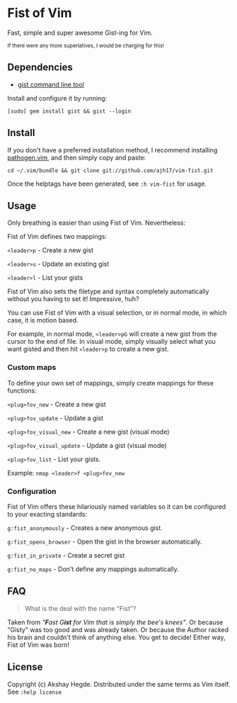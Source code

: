 # Fist of Vim
Fast, simple and super awesome Gist-ing for Vim.

<sub>If there were any more superlatives, I would be charging for this!</sub>

## Dependencies
- [gist command line tool](https://github.com/defunkt/gist.git)

Install and configure it by running:

    [sudo] gem install gist && gist --login

## Install
If you don't have a preferred installation method, I recommend installing
[pathogen.vim](https://github.com/tpope/vim-pathogen), and then simply copy and
paste:

    cd ~/.vim/bundle && git clone git://github.com/ajh17/vim-fist.git

Once the helptags have been generated, see `:h vim-fist` for usage.

## Usage
Only breathing is easier than using Fist of Vim. Nevertheless:

Fist of Vim defines two mappings:

`<leader>p` - Create a new gist

`<leader>u` - Update an existing gist

`<leader>l` - List your gists

Fist of Vim also sets the filetype and syntax completely automatically without
you having to set it! Impressive, huh?

You can use Fist of Vim with a visual selection, or in normal mode, in which
case, it is motion based.

For example, in normal mode, `<leader>pG` will create a new gist from the
cursor to the end of file. In visual mode, simply visually select what you want
gisted and then hit `<leader>p` to create a new gist.

### Custom maps
To define your own set of mappings, simply create mappings for these functions:

`<plug>fov_new`           - Create a new gist

`<plug>fov_update`        - Update a gist

`<plug>fov_visual_new`    - Create a new gist (visual mode)

`<plug>fov_visual_update` - Update a gist (visual mode)

`<plug>fov_list`          - List your gists.

Example: `nmap <leader>f <plug>fov_new`


### Configuration
Fist of Vim offers these hilariously named variables so it can be configured to
your exacting standards:

`g:fist_anonymously`   - Creates a new anonymous gist.

`g:fist_opens_browser` - Open the gist in the browser automatically.

`g:fist_in_private`    - Create a secret gist

`g:fist_no_maps`       - Don't define any mappings automatically.


## FAQ
> What is the deal with the name "Fist"?

Taken from <i>"<b>F</b>ast G<b>ist</b> for Vim that is simply the bee's
knees"</i>. Or because "Gisty" was too good and was already taken. Or because
the Author racked his brain and couldn't think of anything else. You get to
decide! Either way, Fist of Vim was born!


## License
Copyright (c) Akshay Hegde. Distributed under the same terms as Vim itself. See
`:help license`
